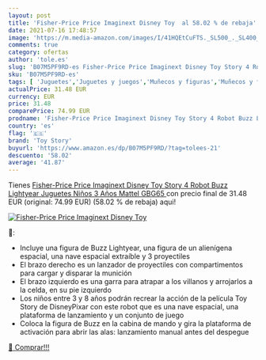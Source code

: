 ```yaml
---
layout: post
title: 'Fisher-Price Price Imaginext Disney Toy  al 58.02 % de rebaja'
date: 2021-07-16 17:48:57
image: 'https://m.media-amazon.com/images/I/41HQEtCuFTS._SL500_._SL400_.jpg'
comments: true
category: ofertas
author: 'tole.es'
slug: 'B07M5PF9RD-es Fisher-Price Price Imaginext Disney Toy Story 4 Robot Buzz...'
sku: 'B07M5PF9RD-es'
tags: [ 'Juguetes','Juguetes y juegos','Muñecos y figuras','Muñecos y figuras de acción','fisher-price','toy story', ]
actualPrice: 31.48 EUR
currency: EUR
price: 31.48
comparePrice: 74.99 EUR
prodname: 'Fisher-Price Price Imaginext Disney Toy Story 4 Robot Buzz Lightyear  Juguetes Niños 3 Años  Mattel GBG65 '
country: 'es'
flag: '🇪🇸'
brand: 'Toy Story'
buyurl: 'https://www.amazon.es/dp/B07M5PF9RD/?tag=tolees-21'
descuento: '58.02'
average: '41.87'
---
```


Tienes [Fisher-Price Price Imaginext Disney Toy Story 4 Robot Buzz Lightyear  Juguetes Niños 3 Años  Mattel GBG65 ](https://www.amazon.es/dp/B07M5PF9RD/?tag=tolees-21) con precio final de  31.48 EUR (original: 74.99 EUR) (58.02 %  de rebaja) aqui!

[![Fisher-Price Price Imaginext Disney Toy ](https://m.media-amazon.com/images/I/41HQEtCuFTS._SL500_._SL400_.jpg)](https://www.amazon.es/dp/B07M5PF9RD/?tag=tolees-21)

🔎:

- Incluye una figura de Buzz Lightyear, una figura de un alienígena espacial, una nave espacial extraíble y 3 proyectiles
- El brazo derecho es un lanzador de proyectiles con compartimentos para cargar y disparar la munición
- El brazo izquierdo es una garra para atrapar a los villanos y arrojarlos a la celda, en su pie izquierdo
- Los niños entre 3 y 8 años podrán recrear la acción de la película Toy Story de DisneyPixar con este robot que es una nave espacial, una plataforma de lanzamiento y un conjunto de juego
- Coloca la figura de Buzz en la cabina de mando y gira la plataforma de activación para abrir las alas: lanzamiento manual antes del despegue

[🛒 Comprar!!!](https://www.amazon.es/dp/B07M5PF9RD/?tag=tolees-21)
